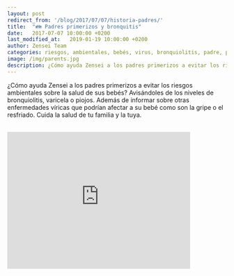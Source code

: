 ```yaml
---
layout: post
redirect_from: '/blog/2017/07/07/historia-padres/'
title:  "👪 Padres primerizos y bronquitis"
date:   2017-07-07 10:00:00 +0200
last_modified_at:   2019-01-19 10:00:00 +0200
author: Zensei Team
categories: riesgos, ambientales, bebés, virus, bronquiolitis, padre, primerizo
image: /img/parents.jpg
description: ¿Cómo ayuda Zensei a los padres primerizos a evitar los riesgos ambientales sobre la salud de sus bebés?
---
```


¿Cómo ayuda Zensei a los padres primerizos a evitar los riesgos ambientales sobre la salud de sus bebés? Avisándoles de los niveles de bronquiolitis, varicela o piojos. Además de informar sobre otras enfermedades víricas que podrían afectar a su bebé como son la gripe o el resfriado. Cuida la salud de tu familia y la tuya.


<br>
<iframe class="center-image" width="420" height="315" src="https://www.youtube.com/embed/uMf2W_-ZEU0" frameborder="0" allowfullscreen></iframe>

